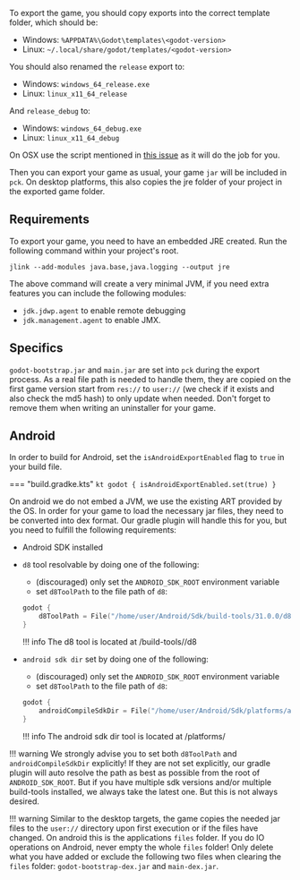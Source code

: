 To export the game, you should copy exports into the correct template folder, which should be:

- Windows: `%APPDATA%\Godot\templates\<godot-version>`
- Linux: `~/.local/share/godot/templates/<godot-version>`  

You should also renamed the `release` export to:

- Windows: `windows_64_release.exe`
- Linux: `linux_x11_64_release`

And `release_debug` to:

- Windows: `windows_64_debug.exe`
- Linux: `linux_x11_64_debug`

On OSX use the script mentioned in [this issue](https://github.com/godotengine/godot-docs/issues/3194#issuecomment-588862977) as it will do the job for you.

Then you can export your game as usual, your game `jar` will be included in `pck`.   On desktop platforms, this also copies the jre folder of your project in the exported game folder.

## Requirements
To export your game, you need to have an embedded JRE created. Run the following command within your project's root.

```shell
jlink --add-modules java.base,java.logging --output jre
```

The above command will create a very minimal JVM, if you need extra features you can include the following modules:

- `jdk.jdwp.agent` to enable remote debugging
- `jdk.management.agent` to enable JMX.

## Specifics

`godot-bootstrap.jar` and `main.jar` are set into `pck` during the export process. As a real file path is needed to handle them, they are copied on the first game version start from `res://` to `user://` (we check if it exists and also check the md5 hash) to only update when needed. Don't forget to remove them when writing an uninstaller for your game.

## Android
In order to build for Android, set the `isAndroidExportEnabled` flag to `true` in your build file.

=== "build.gradke.kts"
    ```kt
    godot {
        isAndroidExportEnabled.set(true)
    }
    ```

On android we do not embed a JVM, we use the existing ART provided by the OS. In order for your game to load the necessary jar files, they need to be converted into dex format. Our gradle plugin will handle this for you, but you need to fulfill the following requirements:

- Android SDK installed
- `d8` tool resolvable by doing one of the following:
    - (discouraged) only set the `ANDROID_SDK_ROOT` environment variable
    - set `d8ToolPath` to the file path of `d8`:

    ```kt
    godot {
        d8ToolPath = File("/home/user/Android/Sdk/build-tools/31.0.0/d8")
    }
    ```
    !!! info
        The d8 tool is located at <android-sdk-root>/build-tools/<build-tool-version>/d8
- `android sdk dir` set by doing one of the following:
    - (discouraged) only set the `ANDROID_SDK_ROOT` environment variable
    - set `d8ToolPath` to the file path of `d8`:

    ```kt
    godot {
        androidCompileSdkDir = File("/home/user/Android/Sdk/platforms/android-30")
    }
    ```
    !!! info
        The android sdk dir tool is located at <android-sdk-root>/platforms/<your-target-sdk-version>

!!! warning
    We strongly advise you to set both `d8ToolPath` and `androidCompileSdkDir` explicitly! If they are not set explicitly, our gradle plugin will auto resolve the path as best as possible from the root of `ANDROID_SDK_ROOT`. But if you have multiple sdk versions and/or multiple build-tools installed, we always take the latest one. But this is not always desired.

!!! warning
    Similar to the desktop targets, the game copies the needed jar files to the `user://` directory upon first execution or if the files have changed. On android this is the applications `files` folder. If you do IO operations on Android, never empty the whole `files` folder! Only delete what you have added or exclude the following two files when clearing the `files` folder: `godot-bootstrap-dex.jar` and `main-dex.jar`.

